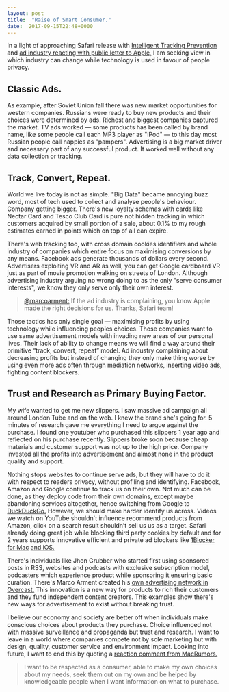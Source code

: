 ```yaml
---
layout: post
title:  "Raise of Smart Consumer."
date:  2017-09-15T22:48+0000
---
```


In a light of approaching Safari release with [Intelligent Tracking Prevention][1] and [ad industry reacting with public letter to Apple,][2] I am seeking view in which industry can change while technology is used in favour of people privacy.

## Classic Ads.
As example, after Soviet Union fall there was new market opportunities for western companies. Russians were ready to buy new products and their choices were determined by ads. Richest and biggest companies captured the market. TV ads worked — some products has been called by brand name, like some people call each MP3 player as "iPod" — to this day most Russian people call nappies as "pampers". Advertising is a big market driver and necessary part of any successful product. It worked well without any data collection or tracking.

## Track, Convert, Repeat.
World we live today is not as simple. "Big Data" became 
annoying buzz word, most of tech used to collect and analyse people's behaviour. Company getting bigger. There's new loyalty schemas with cards like Nectar Card and Tesco Club Card is pure not hidden tracking in which customers acquired by small portion of a sale, about 0.1% to my rough estimates earned in points which on top of all can expire.

There's web tracking too, with cross domain cookies identifiers and whole industry of companies which entire focus on maximising conversions by any means. Facebook ads generate thousands of dollars every second. Advertisers exploiting VR and AR as well, you can get Google cardboard VR just as part of movie promotion walking on streets of London. Although advertising industry arguing no wrong doing to as the only "serve consumer interests", we know they only serve only their own interest. 

> [@marcoarment:][3] If the ad industry is complaining, you know Apple made the right decisions for us. Thanks, Safari team!

Those tactics has only single goal — maximising profits by using technology while influencing peoples choices. Those companies want to use same advertisement models with invading new areas of our personal lives. Their lack of ability to change means we will find a way around their primitive “track, convert, repeat” model. Ad industry complaining about decreasing profits but instead of changing they only make thing worse by using even more ads often through mediation networks, inserting video ads, fighting content blockers.

## Trust and Research as Primary Buying Factor.
My wife wanted to get me new slippers. I saw massive ad campaign all around London Tube and on the web. I knew the brand she's going for. 5 minutes of research gave me everything I need to argue against the purchase. I found one youtuber who purchased this slippers 1 year ago and reflected on his purchase recently. Slippers broke soon because cheap materials and customer support was not up to the high price. Company invested all the profits into advertisement and almost none in the product quality and support.

Nothing stops websites to continue serve ads, but they will have to do it with respect to readers privacy, without profiling and identifying. Facebook, Amazon and Google continue to track us on their own. Not much can be done, as they deploy code from their own domains, except maybe abandoning services altogether, hence switching from Google to [DuckDuckGo.][4] However, we should make harder identify us across. Videos we watch on YouTube shouldn't influence recommend products from Amazon, click on a search result shouldn’t sell us us as a target. Safari already doing great job while blocking third party cookies by default and for 2 years supports innovative efficient and private  ad blockers like [1Blocker for Mac][5] [and iOS.][6]

There's individuals like Jhon Grubber who started first using sponsored posts in RSS, websites and podcasts with exclusive subscription model, podcasters which experience product while sponsoring it ensuring basic curation. There's Marco Arment created his [own advertising network in Overcast.][7] This innovation is a new way for products to rich their customers and they fund independent content creators. This examples show there's new ways for advertisement to exist without breaking trust.

I believe our economy and society are better off when individuals make conscious choices about products they purchase. Choice influenced not with massive surveillance and propaganda but trust and research. I want to leave in a world where companies compete not by sole marketing but with design, quality,  customer service and environment impact. Looking into future, I want to end this by quoting a [reaction comment from MacRumors.][8]

> I want to be respected as a consumer, able to make my own choices about my needs, seek them out on my own and be helped by knowledgeable people when I want information on what to purchase. 


[1]:	https://webkit.org/blog/7675/intelligent-tracking-prevention/
[2]:	http://www.adweek.com/digital/qa-newyorker-com-editor-michael-luo-talks-readership-revenue-and-the-mooch/
[3]:	https://twitter.com/marcoarment/status/908764314231853056
[4]:	https://duckduckgo.com/
[5]:	https://itunes.apple.com/gb/app/1blocker-better-than-just-an-adblock/id1107421413?mt=12&uo=4&at=1010l4GJ
[6]:	https://itunes.apple.com/gb/app/1blocker/id1025729002?mt=8&uo=4&at=1010l4GJ
[7]:	https://overcast.fm/account/buy_ad
[8]:	https://forums.macrumors.com/posts/25034304